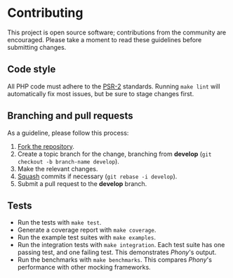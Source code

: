# Contributing

This project is open source software; contributions from the community are
encouraged. Please take a moment to read these guidelines before submitting
changes.

## Code style

All PHP code must adhere to the [PSR-2] standards. Running `make lint` will
automatically fix most issues, but be sure to stage changes first.

[psr-2]: https://github.com/php-fig/fig-standards/blob/master/accepted/PSR-2-coding-style-guide.md

## Branching and pull requests

As a guideline, please follow this process:

1. [Fork the repository].
2. Create a topic branch for the change, branching from **develop**
(`git checkout -b branch-name develop`).
3. Make the relevant changes.
4. [Squash] commits if necessary (`git rebase -i develop`).
5. Submit a pull request to the **develop** branch.

[fork the repository]: https://help.github.com/articles/fork-a-repo
[squash]: http://git-scm.com/book/en/Git-Tools-Rewriting-History#Changing-Multiple-Commit-Messages

## Tests

- Run the tests with `make test`.
- Generate a coverage report with `make coverage`.
- Run the example test suites with `make examples`.
- Run the integration tests with `make integration`. Each test suite has one
  passing test, and one failing test. This demonstrates *Phony*'s output.
- Run the benchmarks with `make benchmarks`. This compares *Phony*'s performance
  with other mocking frameworks.
